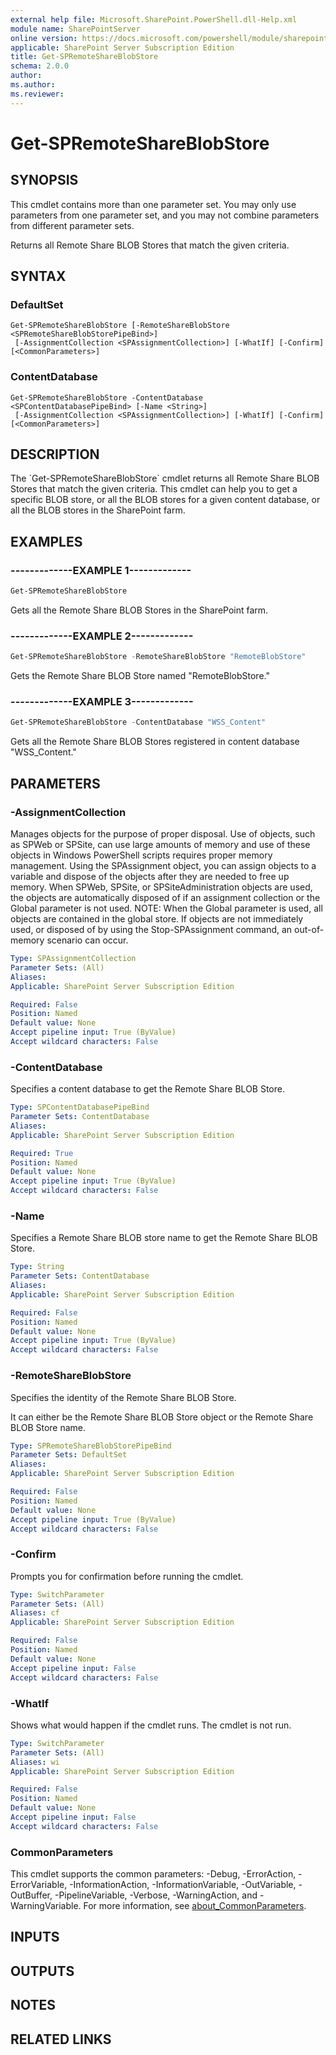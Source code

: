 ```yaml
---
external help file: Microsoft.SharePoint.PowerShell.dll-Help.xml
module name: SharePointServer
online version: https://docs.microsoft.com/powershell/module/sharepoint-server/get-spremoteshareblobstore
applicable: SharePoint Server Subscription Edition
title: Get-SPRemoteShareBlobStore
schema: 2.0.0
author:
ms.author:
ms.reviewer:
---
```


# Get-SPRemoteShareBlobStore

## SYNOPSIS
This cmdlet contains more than one parameter set.
You may only use parameters from one parameter set, and you may not combine parameters from different parameter sets.

Returns all Remote Share BLOB Stores that match the given criteria.

## SYNTAX

### DefaultSet
```
Get-SPRemoteShareBlobStore [-RemoteShareBlobStore <SPRemoteShareBlobStorePipeBind>]
 [-AssignmentCollection <SPAssignmentCollection>] [-WhatIf] [-Confirm] [<CommonParameters>]
```

### ContentDatabase
```
Get-SPRemoteShareBlobStore -ContentDatabase <SPContentDatabasePipeBind> [-Name <String>]
 [-AssignmentCollection <SPAssignmentCollection>] [-WhatIf] [-Confirm] [<CommonParameters>]
```

## DESCRIPTION
The \`Get-SPRemoteShareBlobStore\` cmdlet returns all Remote Share BLOB Stores that match the given criteria.
This cmdlet can help you to get a specific BLOB store, or all the BLOB stores for a given content database, or all the BLOB stores in the SharePoint farm.

## EXAMPLES

### -------------EXAMPLE 1------------- 
```powershell
Get-SPRemoteShareBlobStore
```

Gets all the Remote Share BLOB Stores in the SharePoint farm.

### -------------EXAMPLE 2------------- 
```powershell
Get-SPRemoteShareBlobStore -RemoteShareBlobStore "RemoteBlobStore"
```

Gets the Remote Share BLOB Store named "RemoteBlobStore."

### -------------EXAMPLE 3------------- 
```powershell
Get-SPRemoteShareBlobStore -ContentDatabase "WSS_Content"
```

Gets all the Remote Share BLOB Stores registered in content database "WSS_Content."

## PARAMETERS

### -AssignmentCollection
Manages objects for the purpose of proper disposal.
Use of objects, such as SPWeb or SPSite, can use large amounts of memory and use of these objects in Windows PowerShell scripts requires proper memory management.
Using the SPAssignment object, you can assign objects to a variable and dispose of the objects after they are needed to free up memory.
When SPWeb, SPSite, or SPSiteAdministration objects are used, the objects are automatically disposed of if an assignment collection or the Global parameter is not used.
NOTE: When the Global parameter is used, all objects are contained in the global store.
If objects are not immediately used, or disposed of by using the Stop-SPAssignment command, an out-of-memory scenario can occur.

```yaml
Type: SPAssignmentCollection
Parameter Sets: (All)
Aliases:
Applicable: SharePoint Server Subscription Edition

Required: False
Position: Named
Default value: None
Accept pipeline input: True (ByValue)
Accept wildcard characters: False
```

### -ContentDatabase
Specifies a content database to get the Remote Share BLOB Store.

```yaml
Type: SPContentDatabasePipeBind
Parameter Sets: ContentDatabase
Aliases:
Applicable: SharePoint Server Subscription Edition

Required: True
Position: Named
Default value: None
Accept pipeline input: True (ByValue)
Accept wildcard characters: False
```

### -Name
Specifies a Remote Share BLOB store name to get the Remote Share BLOB Store.

```yaml
Type: String
Parameter Sets: ContentDatabase
Aliases:
Applicable: SharePoint Server Subscription Edition

Required: False
Position: Named
Default value: None
Accept pipeline input: True (ByValue)
Accept wildcard characters: False
```

### -RemoteShareBlobStore
Specifies the identity of the Remote Share BLOB Store.

It can either be the Remote Share BLOB Store object or the Remote Share BLOB Store name.

```yaml
Type: SPRemoteShareBlobStorePipeBind
Parameter Sets: DefaultSet
Aliases:
Applicable: SharePoint Server Subscription Edition

Required: False
Position: Named
Default value: None
Accept pipeline input: True (ByValue)
Accept wildcard characters: False
```

### -Confirm
Prompts you for confirmation before running the cmdlet.

```yaml
Type: SwitchParameter
Parameter Sets: (All)
Aliases: cf
Applicable: SharePoint Server Subscription Edition

Required: False
Position: Named
Default value: None
Accept pipeline input: False
Accept wildcard characters: False
```

### -WhatIf
Shows what would happen if the cmdlet runs.
The cmdlet is not run.

```yaml
Type: SwitchParameter
Parameter Sets: (All)
Aliases: wi
Applicable: SharePoint Server Subscription Edition

Required: False
Position: Named
Default value: None
Accept pipeline input: False
Accept wildcard characters: False
```

### CommonParameters
This cmdlet supports the common parameters: -Debug, -ErrorAction, -ErrorVariable, -InformationAction, -InformationVariable, -OutVariable, -OutBuffer, -PipelineVariable, -Verbose, -WarningAction, and -WarningVariable. For more information, see [about_CommonParameters](https://go.microsoft.com/fwlink/?LinkID=113216).

## INPUTS

## OUTPUTS

## NOTES

## RELATED LINKS
